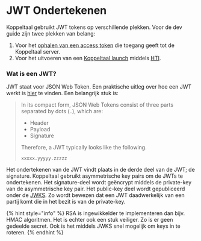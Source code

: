 # JWT Ondertekenen

Koppeltaal gebruikt JWT tokens op verschillende plekken. Voor de dev  guide zijn twee plekken van belang:

1. Voor het [ophalen van een  access token](smart-backend-service.md) die toegang geeft tot de Koppeltaal server.
2. Voor het uitvoeren van een [Koppeltaal launch](../launchen.md) middels [HTI](https://github.com/GIDSOpenStandaarden/GIDS-HTI-Protocol/blob/master/HTI.md).

### Wat is een JWT?

JWT staat voor JSON Web Token. Een praktische uitleg over hoe een JWT werkt is [hier](https://jwt.io/introduction) te vinden. Een belangrijk stuk is:

> In its compact form, JSON Web Tokens consist of three parts separated by dots \(`.`\), which are:
>
> * Header
> * Payload
> * Signature
>
> Therefore, a JWT typically looks like the following.
>
> `xxxxx.yyyyy.zzzzz`

Het ondertekenen van de JWT vindt plaats in de derde deel van de JWT; de signature. Koppeltaal gebruikt asymmetrische key pairs om de JWTs te ondertekenen. Het signature-deel wordt geëncrypt middels de private-key van de asymmetrische key pair. Het public-key deel wordt gepubliceerd onder de [JWKS](jwks-opzetten.md). Zo wordt bewezen dat een JWT daadwerkelijk van een partij komt die in het bezit is van de private-key.

{% hint style="info" %}
RSA is ingewikkelder te implementeren dan bijv. HMAC algoritmen. Het is echter ook een stuk veiliger. Zo is er geen gedeelde secret. Ook is het middels JWKS snel mogelijk om keys in te roteren.
{% endhint %}

